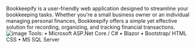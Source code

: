 Bookkeepify is a user-friendly web application designed to streamline your bookkeeping tasks. Whether you're a small business owner or an individual managing personal finances, Bookkeepify offers a simple yet effective solution for recording, organizing, and tracking financial transactions.
![image](https://github.com/pahangdar/Bookkeepify/assets/146786047/bf34c285-123d-4799-81c8-6cdc4826a7a7)
Tools:
•	Microsoft ASP.Net Core / C#
•	Blazor
•	Bootstrap/ HTML CSS
•	MS SQL Server
